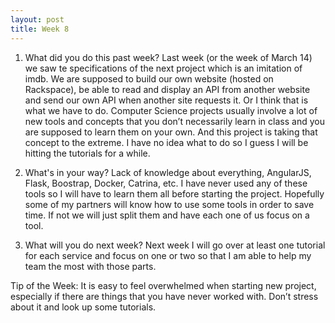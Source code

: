 ```yaml
---
layout: post
title: Week 8
---
```


1. What did you do this past week?
Last week (or the week of March 14) we saw te specifications of the next project which is an imitation of imdb. We are supposed to build our own website (hosted on Rackspace), be able to read and display an API from another website and send our own API when another site requests it. Or I think that is what we have to do. Computer Science projects usually involve a lot of new tools and concepts that you don’t necessarily learn in class and you are supposed to learn them on your own. And this project is taking that concept to the extreme. I have no idea what to do so I guess I will be hitting the tutorials for a while.

2. What's in your way?
Lack of knowledge about everything, AngularJS, Flask, Boostrap, Docker, Catrina, etc. I have never used any of these tools so I will have to learn them all before starting the project. Hopefully some of my partners will know how to use some tools in order to save time. If not we will just split them and have each one of us focus on a tool.

3. What will you do next week?
Next week I will go over at least one tutorial for each service and focus on one or two so that I am able to help my team the most with those parts.

Tip of the Week: It is easy to feel overwhelmed when starting new project, especially if there are things that you have never worked with. Don’t stress about it and look up some tutorials.
